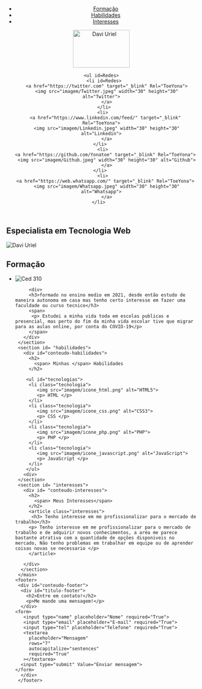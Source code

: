 <!DOCTYPE html>
 <html "lang pt-br">
   <head>
     <Title> Testes </title>
     <Meta charset="utf-8">
     <Link rel="stylesheet" href="estilo.css">
   </head> 
   <body>
   <header>
      <nav>
       <ul id="links">
         <li><a href= "#formacao"> Formação </a></li>
         <li><a href= "#habilidades"> Habilidades </a></li>
         <li><a href= "#interesses"> Interesses </a></li>
       </ul>
      <nav>
        <img src="imagem/davi.jpeg" width="150" height="100" alt="Davi Uriel" id="pic">
        
    <ul id=Redes>
      <li id=Redes>
        <a href="https://twitter.com" target="_blink" Rel="ToeYona">
        <img src="imagem/Twitter.jpeg" width="30" height="30" alt="Twitter">
        </a>
      </li>
     <li>
       <a href="https://www.linkedin.com/feed/" target="_blink" Rel="ToeYona">
        <img src="imagem/Linkedin.jpeg" width="30" height="30" alt="Linkedin">
        </a>
      </li>   
     <li>
       <a href="https://github.com/Yonatoe" target="_blink" Rel="ToeYona">
        <img src="imagem/Github.jpeg" width="30" height="30" alt="Github">
        </a>
      </li>   
     <li>
       <a href="https://web.whatsapp.com/" target="_blink" Rel="ToeYona">
        <img src="imagem/Whatsapp.jpeg" width="30" height="30" alt="Whatsapp">
        </a>
      </li>    
  </header>   
      <Main> 
     <section id="inicio">
          <h1>
            Especialista em <span>Tecnologia Web</span>
          </h1> 
          <img src="imagem/davi.png" alt="Davi Uriel">
         </section>
     <section id= "formacao">
       <div id="conteudo-formacao">
         <h2 id="#formacao"> Formação </h2>
          <ul id="lista-formacão">
          <li class="formacao-item">
            <img src="imagem/ced310.png" alt="Ced 310">
            
         <div>
         <h3>formado no ensino medio em 2021, desde então estudo de maneira autonoma em casa mas tenho certo interesse em fazer uma faculdade ou curso tecnico</h3>
         <span>
          <p> Estudei a minha vida toda em escolas publicas e presencial, mas perto do fim da minha vida escolar tive que migrar para as aulas online, por conta do COVID-19</p>
         </span>
       </div>
     </section> 
     <section id= "habilidades">   
       <div id="conteudo-habilidades">
         <h2>
           <span> Minhas </span> Habilidades
         </h2>
         
        <ul id="tecnologias">
         <li class="tecnologia">
            <img src="imagem/icone_html.png" alt="HTML5">
            <p> HTML </p>
         </li>
         <li class="tecnologia">
            <img src="imagem/icone_css.png" alt="CSS3">
            <p> CSS </p>
         </li>
         <li class="tecnologia">
            <img src="imagem/icone_php.png" alt="PHP">
            <p> PHP </p>
         </li>
         <li class="tecnologia">
            <img src="imagem/icone_javascript.png" alt="JavaScript">
            <p> JavaScript </p>
         </li>
        </ul>   
       <div>  
     </section>    
     <section id= "interesses">
       <div id= "conteudo-interesses">
         <h2>
           <span> Meus Interesses</span>
         </h2>
         <article class="interesses">
          <h3> Tenho interesse em me profissionalizar para o mercado de trabalho</h3>
         <p> Tenho interesse em me profissionalizar para o mercado de trabalho e de adquirir novos conhecimentos, a aréa me parece bastante atrativa com a quantidade de opções disponiveis no mercado, Não tenho problemas em trabalhar em equipe ou de aprender coisas novas se necessario </p>
         </article>  
           
       </div>  
      </section>
     </main>
    <footer>
     <div id="conteudo-footer">
      <div id="titulo-footer">
        <h2>Entre em contato!</h2>
        <p>Me mande uma mensagem!</p>
      </div>
    <form>
       <input type="name" placeholder="Nome" required="True"> 
       <input type="email" placeholder="E-mail" required="True">
       <input type="tel" placeholder="Telefone" required="True">
       <textarea
         placeholder="Mensagem"
         rows="7"
         autocapitalize="sentences"
         required="True"        
       ></textarea>
      <input type="submit" Value="Enviar mensagem"> 
    </form>  
      </div>
     </footer>
   </body> 
 </html>
